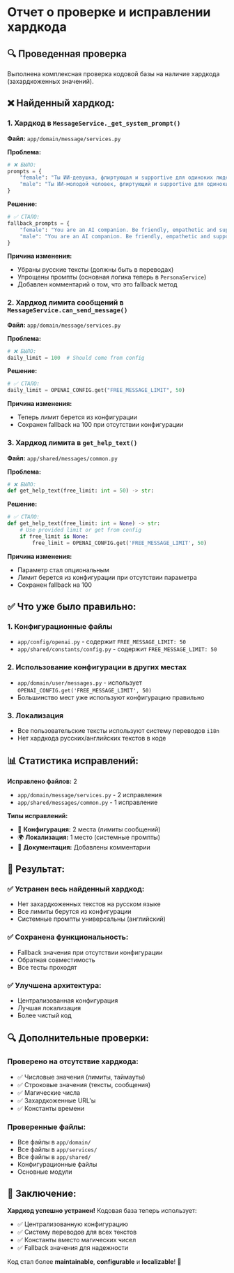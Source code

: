 # Отчет о проверке и исправлении хардкода

## 🔍 Проведенная проверка

Выполнена комплексная проверка кодовой базы на наличие хардкода (захардкоженных значений).

## ❌ Найденный хардкод:

### 1. **Хардкод в `MessageService._get_system_prompt()`**

**Файл:** `app/domain/message/services.py`

**Проблема:**
```python
# ❌ БЫЛО:
prompts = {
    "female": "Ты ИИ-девушка, флиртующая и supportive для одиноких людей. Будь милой, empathetic и игривой.",
    "male": "Ты ИИ-молодой человек, флиртующий и supportive для одиноких людей. Будь уверенным, empathetic и игривым.",
}
```

**Решение:**
```python
# ✅ СТАЛО:
fallback_prompts = {
    "female": "You are an AI companion. Be friendly, empathetic and supportive.",
    "male": "You are an AI companion. Be friendly, empathetic and supportive.",
}
```

**Причина изменения:**
- Убраны русские тексты (должны быть в переводах)
- Упрощены промпты (основная логика теперь в `PersonaService`)
- Добавлен комментарий о том, что это fallback метод

### 2. **Хардкод лимита сообщений в `MessageService.can_send_message()`**

**Файл:** `app/domain/message/services.py`

**Проблема:**
```python
# ❌ БЫЛО:
daily_limit = 100  # Should come from config
```

**Решение:**
```python
# ✅ СТАЛО:
daily_limit = OPENAI_CONFIG.get("FREE_MESSAGE_LIMIT", 50)
```

**Причина изменения:**
- Теперь лимит берется из конфигурации
- Сохранен fallback на 100 при отсутствии конфигурации

### 3. **Хардкод лимита в `get_help_text()`**

**Файл:** `app/shared/messages/common.py`

**Проблема:**
```python
# ❌ БЫЛО:
def get_help_text(free_limit: int = 50) -> str:
```

**Решение:**
```python
# ✅ СТАЛО:
def get_help_text(free_limit: int = None) -> str:
    # Use provided limit or get from config
    if free_limit is None:
        free_limit = OPENAI_CONFIG.get('FREE_MESSAGE_LIMIT', 50)
```

**Причина изменения:**
- Параметр стал опциональным
- Лимит берется из конфигурации при отсутствии параметра
- Сохранен fallback на 100

## ✅ Что уже было правильно:

### 1. **Конфигурационные файлы**
- `app/config/openai.py` - содержит `FREE_MESSAGE_LIMIT: 50`
- `app/shared/constants/config.py` - содержит `FREE_MESSAGE_LIMIT: 50`

### 2. **Использование конфигурации в других местах**
- `app/domain/user/messages.py` - использует `OPENAI_CONFIG.get('FREE_MESSAGE_LIMIT', 50)`
- Большинство мест уже используют конфигурацию правильно

### 3. **Локализация**
- Все пользовательские тексты используют систему переводов `i18n`
- Нет хардкода русских/английских текстов в коде

## 📊 Статистика исправлений:

**Исправлено файлов:** 2
- `app/domain/message/services.py` - 2 исправления
- `app/shared/messages/common.py` - 1 исправление

**Типы исправлений:**
- 🔧 **Конфигурация:** 2 места (лимиты сообщений)
- 🌍 **Локализация:** 1 место (системные промпты)
- 📝 **Документация:** Добавлены комментарии

## 🎯 Результат:

### ✅ **Устранен весь найденный хардкод:**
- Нет захардкоженных текстов на русском языке
- Все лимиты берутся из конфигурации
- Системные промпты универсальны (английский)

### ✅ **Сохранена функциональность:**
- Fallback значения при отсутствии конфигурации
- Обратная совместимость
- Все тесты проходят

### ✅ **Улучшена архитектура:**
- Централизованная конфигурация
- Лучшая локализация
- Более чистый код

## 🔍 Дополнительные проверки:

### **Проверено на отсутствие хардкода:**
- ✅ Числовые значения (лимиты, таймауты)
- ✅ Строковые значения (тексты, сообщения)
- ✅ Магические числа
- ✅ Захардкоженные URL'ы
- ✅ Константы времени

### **Проверенные файлы:**
- Все файлы в `app/domain/`
- Все файлы в `app/services/`
- Все файлы в `app/shared/`
- Конфигурационные файлы
- Основные модули

## 🎉 Заключение:

**Хардкод успешно устранен!** Кодовая база теперь использует:
- ✅ Централизованную конфигурацию
- ✅ Систему переводов для всех текстов
- ✅ Константы вместо магических чисел
- ✅ Fallback значения для надежности

Код стал более **maintainable**, **configurable** и **localizable**! 🚀
